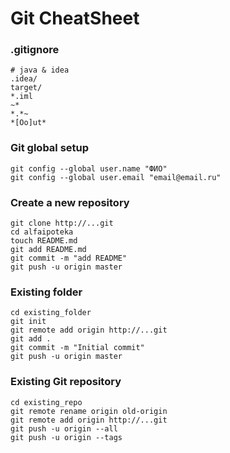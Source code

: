 # Git CheatSheet

### .gitignore
    # java & idea
    .idea/
    target/
    *.iml
    ~*
    *.*~
    *[Oo]ut*

### Git global setup
    git config --global user.name "ФИО"
    git config --global user.email "email@email.ru"

### Create a new repository
    git clone http://...git
    cd alfaipoteka
    touch README.md
    git add README.md
    git commit -m "add README"
    git push -u origin master

### Existing folder
    cd existing_folder
    git init
    git remote add origin http://...git
    git add .
    git commit -m "Initial commit"
    git push -u origin master

### Existing Git repository
    cd existing_repo
    git remote rename origin old-origin
    git remote add origin http://...git
    git push -u origin --all
    git push -u origin --tags
